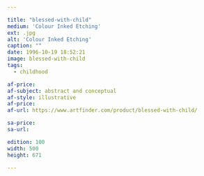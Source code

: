 ```yaml
---

title: "blessed-with-child"
medium: 'Colour Inked Etching'
ext: .jpg
alt: 'Colour Inked Etching'
caption: ""
date: 1996-10-19 18:52:21
image: blessed-with-child
tags:
  - childhood

af-price:
af-subject: abstract and conceptual
af-style: illustrative
af-price:
af-url: https://www.artfinder.com/product/blessed-with-child/

sa-price:
sa-url:

edition: 100
width: 500
height: 671

---
```

